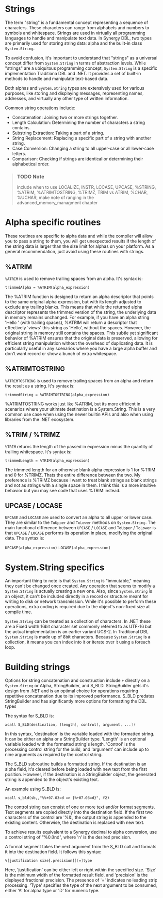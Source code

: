 # Strings
The term "string" is a fundamental concept representing a sequence of characters. These characters can range from alphabets and numbers to symbols and whitespace. Strings are used in virtually all programming languages to handle and manipulate text data. In Synergy DBL, two types are primarily used for storing string data: alpha and the built-in class `System.String`.

To avoid confusion, it's important to understand that "strings" as a universal concept differ from `System.String` in terms of abstraction levels. While "strings" are a ubiquitous programming concept, `System.String` is a specific implementation Traditiona DBL and .NET. It provides a set of built-in methods to handle and manipulate text-based data.

Both alphas and `System.String` types are extensively used for various purposes, like storing and displaying messages, representing names, addresses, and virtually any other type of written information.

Common string operations include:

-   Concatenation: Joining two or more strings together.
-   Length Calculation: Determining the number of characters a string contains.
-   Substring Extraction: Taking a part of a string.
-   String Replacement: Replacing a specific part of a string with another string.
-   Case Conversion: Changing a string to all upper-case or all lower-case letters.
-   Comparison: Checking if strings are identical or determining their alphabetical order.

> ### TODO Note
> include when to use LOCALIZE, INSTR, LOCASE, UPCASE, %STRING, %ATRIM, %ATRIMTOSTRING, %TRIMZ, TRIM vs ATRIM, %CHAR, %UCHAR, make note of ranging in the advanced_memory_managment chapter 

# Alpha specific routines
These routines are specific to alpha data and while the compiler will allow you to pass a string to them, you will get unexpected results if the length of the string data is larger than the size limit for alphas on your platform. As a general recommendation, just avoid using these routines with strings.

## %ATRIM
`%ATRIM` is used to remove trailing spaces from an alpha. It's syntax is:

`trimmedAlpha = %ATRIM(alpha_expression)`

The %ATRIM function is designed to return an alpha descriptor that points to the same original alpha expression, but with its length adjusted to exclude any trailing blanks. This means that while the returned alpha descriptor represents the trimmed version of the string, the underlying data in memory remains unchanged. For example, if you have an alpha string 'Hello ' (with trailing spaces), %ATRIM will return a descriptor that effectively 'views' this string as 'Hello', without the spaces. However, the original string in memory still contains the spaces. This subtle yet significant behavior of %ATRIM ensures that the original data is preserved, allowing for efficient string manipulation without the overhead of duplicating data. It is particularly useful in any scenarios where you have a large alpha buffer and don't want record or show a bunch of extra whitespace.

## %ATRIMTOSTRING
`%ATRIMTOSTRING` is used to remove trailing spaces from an alpha and return the result as a string. It's syntax is:

`trimmedString = %ATRIMTOSTRING(alpha_expression)`

%ATRIMTOSTRING works just like %ATRIM, but its more efficient in scenarios where your ultimate destination is a System.String. This is a very common use case when using the newer builtin APIs and also when using libraries from the .NET ecosystem.

## %TRIM / %TRIMZ
`%TRIM` returns the length of the passed in expression minus the quantity of trailing whitespace. It's syntax is:

`trimmedLength = %TRIM(alpha_expression)`

The trimmed length for an otherwise blank alpha expression is 1 for %TRIM and 0 for %TRIMZ. Thats the entire difference between the two. My preference is %TRIMZ because I want to treat blank strings as blank strings and not as strings with a single space in them. I think this is a more intuitive behavior but you may see code that uses %TRIM instead.

## UPCASE / LOCASE
`UPCASE` and `LOCASE` are used to convert an alpha to all upper or lower case. They are similar to the `ToUpper` and `ToLower` methods on `System.String`. The main functional difference between `UPCASE` / `LOCASE` and `ToUpper` / `ToLower` is that `UPCASE` / `LOCASE` performs its operation in place, modifying the original data. The syntax is:

`UPCASE(alpha_expression)`
`LOCASE(alpha_expression)`

# System.String specifics

An important thing to note is that `System.String` is "immutable," meaning they can't be changed once created. Any operation that seems to modify a `System.String` is actually creating a new one. Also, since `System.String` is an object, it can't be included directly in a record or structure meant for writing to disk or network transmission. While it's possible to perform these operations, extra coding is required due to the object's non-fixed size at compile time.

`System.String` can be treated as a collection of characters. In .NET these are a Fixed width 16bit character set commonly referred to as UTF-16 but the actual implementation is an earlier variant UCS-2. In Traditional DBL `System.String` is made up of 8bit characters. Because `System.String` is a collection, it means you can index into it or iterate over it using a foreach loop.

# Building strings

Options for string concatenation and construction include `+` directly on a `System.String` or Alpha, StringBuilder, and S_BLD. StringBuilder gets it's design from .NET and is an optimal choice for operations requiring repetitive concatenation due to its improved performance. S_BLD predates StringBuilder and has significantly more options for formatting the DBL types

The syntax for S_BLD is:

`xcall S_BLD(destination, [length], control[, argument, ...])`

In this syntax, 'destination' is the variable loaded with the formatted string. It can be either an alpha or a StringBuilder type. 'Length' is an optional variable loaded with the formatted string's length. 'Control' is the processing control string for the build, and 'argument' can include up to nine arguments as required by the control string.

The S_BLD subroutine builds a formatted string. If the destination is an alpha field, it's cleared before being loaded with new text from the first position. However, if the destination is a StringBuilder object, the generated string is appended to the object's existing text.

An example using S_BLD is:

`xcall s_bld(sb,,"%%+07.03=d => {%+07.03=d}", f2)`

The control string can consist of one or more text and/or format segments. Text segments are copied directly into the destination field. If the first two characters of the control are '%&', the output string is appended to the existing content. Otherwise, the destination is replaced with new text.

To achieve results equivalent to a Synergy decimal to alpha conversion, use a control string of "%0.0nd", where 'n' is the desired precision.

A format segment takes the next argument from the S_BLD call and formats it into the destination field. It follows this syntax:

`%[justification size[.precision]][=]type`

Here, 'justification' can be either left or right within the specified size. 'Size' is the minimum width of the formatted result field, and 'precision' is the displayed fractional precision. The presence of '=' indicates no leading strip processing. 'Type' specifies the type of the next argument to be consumed, either 'A' for alpha type or 'D' for numeric type.